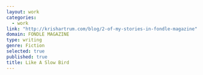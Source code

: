 ```yaml
---
layout: work
categories: 
  - work
link: "http://krishartrum.com/blog/2-of-my-stories-in-fondle-magazine"
domain: FONDLE MAGAZINE
type: writing
genre: Fiction
selected: true
published: true
title: Like A Slow Bird
---
```



